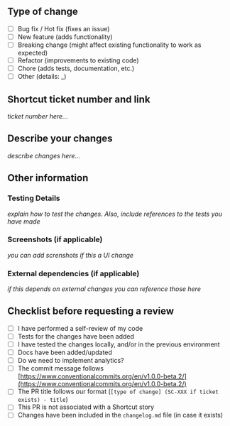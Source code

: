 ## Type of change

- [ ] Bug fix / Hot fix (fixes an issue)
- [ ] New feature (adds functionality)
- [ ] Breaking change (might affect existing functionality to work as expected)
- [ ] Refactor (improvements to existing code)
- [ ] Chore (adds tests, documentation, etc.)
- [ ] Other (details: \_)

## Shortcut ticket number and link

_ticket number here..._

## Describe your changes

_describe changes here..._

## Other information

### Testing Details

_explain how to test the changes. Also, include references to the tests you have made_

### Screenshots (if applicable)

_you can add screnshots if this a UI change_

### External dependencies (if applicable)

_if this depends on external changes you can reference those here_

## Checklist before requesting a review

- [ ] I have performed a self-review of my code
- [ ] Tests for the changes have been added
- [ ] I have tested the changes locally, and/or in the previous environment
- [ ] Docs have been added/updated
- [ ] Do we need to implement analytics?
- [ ] The commit message follows [https://www.conventionalcommits.org/en/v1.0.0-beta.2/](https://www.conventionalcommits.org/en/v1.0.0-beta.2/)
- [ ] The PR title follows our format (`[type of change] (SC-XXX if ticket exists) - title`)
- [ ] This PR is not associated with a Shortcut story
- [ ] Changes have been included in the `changelog.md` file (in case it exists)
